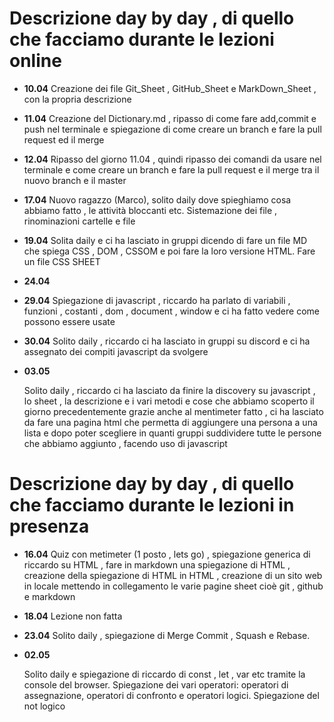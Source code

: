 # Descrizione day by day , di quello che facciamo durante le lezioni online

- **10.04**
  Creazione dei file Git_Sheet , GitHub_Sheet e MarkDown_Sheet , con la propria descrizione

- **11.04**
  Creazione del Dictionary.md , ripasso di come fare add,commit e push nel terminale e spiegazione di come creare un branch e fare la pull request ed il merge

- **12.04**
  Ripasso del giorno 11.04 , quindi ripasso dei comandi da usare nel terminale e come creare un branch e fare la pull request e il merge tra il nuovo branch e il master

- **17.04**
  Nuovo ragazzo (Marco), solito daily dove spieghiamo cosa abbiamo fatto , le attività bloccanti etc. Sistemazione dei file , rinominazioni cartelle e file

- **19.04**
  Solita daily e ci ha lasciato in gruppi dicendo di fare un file MD che spiega CSS , DOM , CSSOM e poi fare la loro versione HTML. Fare un file CSS SHEET

- **24.04**

- **29.04**
  Spiegazione di javascript , riccardo ha parlato di variabili , funzioni , costanti , dom , document , window e ci ha fatto vedere come possono essere usate

- **30.04**
  Solito daily , riccardo ci ha lasciato in gruppi su discord e ci ha assegnato dei compiti javascript da svolgere

- **03.05**

  Solito daily , riccardo ci ha lasciato da finire la discovery su javascript , lo sheet , la descrizione e i vari metodi e cose che abbiamo scoperto il giorno precedentemente grazie anche al mentimeter fatto , ci ha lasciato da fare una pagina html che permetta di aggiungere una persona a una lista e dopo poter scegliere in quanti gruppi suddividere tutte le persone che abbiamo aggiunto , facendo uso di javascript

# Descrizione day by day , di quello che facciamo durante le lezioni in presenza

- **16.04**
  Quiz con metimeter (1 posto , lets go) , spiegazione generica di riccardo su HTML , fare in markdown una spiegazione di HTML , creazione della spiegazione di HTML in HTML , creazione di un sito web in locale mettendo in collegamento le varie pagine sheet cioè git , github e markdown

- **18.04**
  Lezione non fatta

- **23.04**
  Solito daily , spiegazione di Merge Commit , Squash e Rebase.

- **02.05**

  Solito daily e spiegazione di riccardo di const , let , var etc tramite la console del browser. Spiegazione dei vari operatori: operatori di assegnazione, operatori di confronto e operatori logici. Spiegazione del not logico
